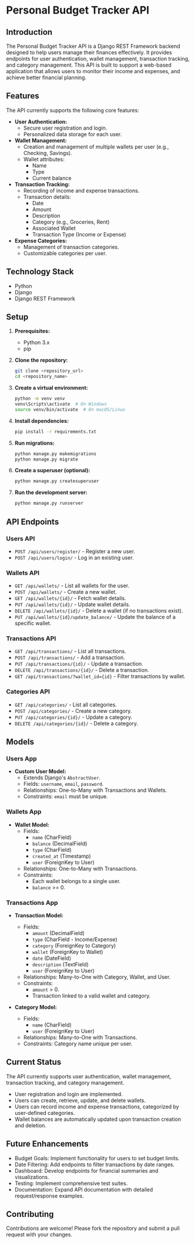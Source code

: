 # Personal Budget Tracker API

## Introduction

The Personal Budget Tracker API is a Django REST Framework backend designed to help users manage their finances effectively. It provides endpoints for user authentication, wallet management, transaction tracking, and category management. This API is built to support a web-based application that allows users to monitor their income and expenses, and achieve better financial planning. 

## Features

The API currently supports the following core features:

* **User Authentication:**
    * Secure user registration and login.
    * Personalized data storage for each user.
* **Wallet Management:**
    * Creation and management of multiple wallets per user (e.g., Checking, Savings).
    * Wallet attributes:
        * Name 
        * Type 
        * Current balance 
* **Transaction Tracking:**
    * Recording of income and expense transactions.
    * Transaction details:
        * Date 
        * Amount 
        * Description 
        * Category (e.g., Groceries, Rent) 
        * Associated Wallet 
        * Transaction Type (Income or Expense) 
* **Expense Categories:**
    * Management of transaction categories.
    * Customizable categories per user.

## Technology Stack

* Python
* Django
* Django REST Framework

## Setup

1.  **Prerequisites:**
    * Python 3.x
    * pip

2.  **Clone the repository:**

    ```bash
    git clone <repository_url>
    cd <repository_name>
    ```

3.  **Create a virtual environment:**

    ```bash
    python -m venv venv
    venv\Scripts\activate  # On Windows
    source venv/bin/activate  # On macOS/Linux
    ```

4.  **Install dependencies:**

    ```bash
    pip install -r requirements.txt
    ```

5.  **Run migrations:**

    ```bash
    python manage.py makemigrations
    python manage.py migrate
    ```

6.  **Create a superuser (optional):**

    ```bash
    python manage.py createsuperuser
    ```

7.  **Run the development server:**

    ```bash
    python manage.py runserver
    ```

## API Endpoints

### Users API

* `POST /api/users/register/` - Register a new user.
* `POST /api/users/login/` - Log in an existing user.

### Wallets API

* `GET /api/wallets/` - List all wallets for the user.
* `POST /api/wallets/` - Create a new wallet.
* `GET /api/wallets/{id}/` - Fetch wallet details.
* `PUT /api/wallets/{id}/` - Update wallet details.
* `DELETE /api/wallets/{id}/` - Delete a wallet (if no transactions exist).
* `PUT /api/wallets/{id}/update_balance/` - Update the balance of a specific wallet.

### Transactions API

* `GET /api/transactions/` - List all transactions.
* `POST /api/transactions/` - Add a transaction.
* `PUT /api/transactions/{id}/` - Update a transaction.
* `DELETE /api/transactions/{id}/` - Delete a transaction.
* `GET /api/transactions/?wallet_id={id}` - Filter transactions by wallet.

### Categories API

* `GET /api/categories/` - List all categories.
* `POST /api/categories/` - Create a new category.
* `PUT /api/categories/{id}/` - Update a category.
* `DELETE /api/categories/{id}/` - Delete a category.

## Models

### Users App

* **Custom User Model:**
    * Extends Django's `AbstractUser`.
    * Fields: `username`, `email`, `password`.
    * Relationships: One-to-Many with Transactions and Wallets.
    * Constraints: `email` must be unique.

### Wallets App

* **Wallet Model:**
    * Fields:
        * `name` (CharField) 
        * `balance` (DecimalField) 
        * `type` (CharField) 
        * `created_at` (Timestamp) 
        * `user` (ForeignKey to User) 
    * Relationships: One-to-Many with Transactions.
    * Constraints:
        * Each wallet belongs to a single user.
        * `balance` >= 0.

### Transactions App

* **Transaction Model:**
    * Fields:
        * `amount` (DecimalField) 
        * `type` (CharField - Income/Expense) 
        * `category` (ForeignKey to Category) 
        * `wallet` (ForeignKey to Wallet) 
        * `date` (DateField) 
        * `description` (TextField) 
        * `user` (ForeignKey to User) 
    * Relationships: Many-to-One with Category, Wallet, and User.
    * Constraints:
        * `amount` > 0.
        * Transaction linked to a valid wallet and category.

* **Category Model:**
    * Fields:
        * `name` (CharField) 
        * `user` (ForeignKey to User) 
    * Relationships: Many-to-One with Transactions.
    * Constraints: Category name unique per user.

## Current Status

The API currently supports user authentication, wallet management, transaction tracking, and category management.

* User registration and login are implemented.
* Users can create, retrieve, update, and delete wallets.
* Users can record income and expense transactions, categorized by user-defined categories.
* Wallet balances are automatically updated upon transaction creation and deletion.

## Future Enhancements

* Budget Goals: Implement functionality for users to set budget limits. 
* Date Filtering: Add endpoints to filter transactions by date ranges. 
* Dashboard: Develop endpoints for financial summaries and visualizations. 
* Testing: Implement comprehensive test suites.
* Documentation: Expand API documentation with detailed request/response examples.

## Contributing

Contributions are welcome! Please fork the repository and submit a pull request with your changes.

